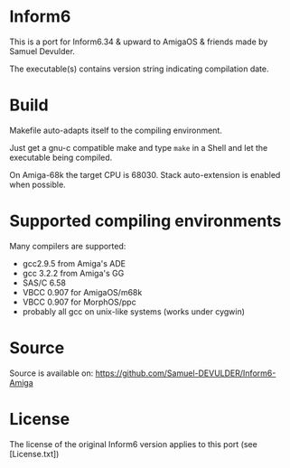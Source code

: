 # Inform6

This is a port for Inform6.34 & upward to AmigaOS & friends made by Samuel Devulder. 

The executable(s) contains version string indicating compilation date.



# Build

Makefile auto-adapts itself to the compiling environment. 

Just get a gnu-c compatible make and type `make` in a Shell and let the executable being compiled.

On Amiga-68k the target CPU is 68030. Stack auto-extension is enabled when possible.

# Supported compiling environments

Many compilers are supported:
* gcc2.9.5 from Amiga's ADE
* gcc 3.2.2 from Amiga's GG
* SAS/C 6.58
* VBCC 0.907 for AmigaOS/m68k
* VBCC 0.907 for MorphOS/ppc
* probably all gcc on unix-like systems (works under cygwin)

# Source

Source is available on: https://github.com/Samuel-DEVULDER/Inform6-Amiga

# License

The license of the original Inform6 version applies to this port (see [License.txt])